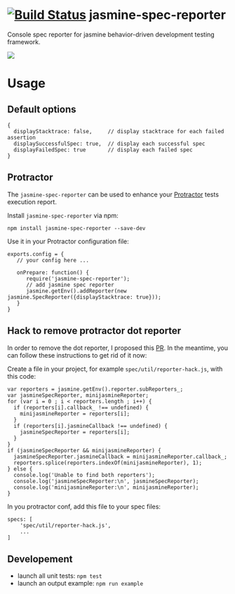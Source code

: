 [![Build Status](https://travis-ci.org/bcaudan/jasmine-spec-reporter.svg?branch=master)](https://travis-ci.org/bcaudan/jasmine-spec-reporter)
jasmine-spec-reporter
=====================

Console spec reporter for jasmine behavior-driven development testing framework.

![](https://raw.github.com/bcaudan/jasmine-spec-reporter/master/screenshot.png)

# Usage

## Default options

    {
      displayStacktrace: false,     // display stacktrace for each failed assertion
      displaySuccessfulSpec: true,  // display each successful spec
      displayFailedSpec: true       // display each failed spec
    }

## Protractor
The `jasmine-spec-reporter` can be used to enhance your [Protractor](https://github.com/angular/protractor) tests execution report.

Install `jasmine-spec-reporter` via npm:

    npm install jasmine-spec-reporter --save-dev

Use it in your Protractor configuration file:

    exports.config = {
       // your config here ...

       onPrepare: function() {
          require('jasmine-spec-reporter');
          // add jasmine spec reporter
          jasmine.getEnv().addReporter(new jasmine.SpecReporter({displayStacktrace: true}));
       }
    }

## Hack to remove protractor dot reporter

In order to remove the dot reporter, I proposed this [PR](https://github.com/juliemr/minijasminenode/pull/17).
In the meantime, you can follow these instructions to get rid of it now:

Create a file in your project, for example `spec/util/reporter-hack.js`,  with this code:

    var reporters = jasmine.getEnv().reporter.subReporters_;
    var jasmineSpecReporter, minijasmineReporter;
    for (var i = 0 ; i < reporters.length ; i++) {
      if (reporters[i].callback_ !== undefined) {
        minijasmineReporter = reporters[i];
      }
      if (reporters[i].jasmineCallback !== undefined) {
        jasmineSpecReporter = reporters[i];
      }
    }
    if (jasmineSpecReporter && minijasmineReporter) {
      jasmineSpecReporter.jasmineCallback = minijasmineReporter.callback_;
      reporters.splice(reporters.indexOf(minijasmineReporter), 1);
    } else {
      console.log('Unable to find both reporters');
      console.log('jasmineSpecReporter:\n', jasmineSpecReporter);
      console.log('minijasmineReporter:\n', minijasmineReporter);
    }

In you protractor conf, add this file to your spec files:

    specs: [
        'spec/util/reporter-hack.js',
        ...
    ]

## Developement

* launch all unit tests: `npm test`
* launch an output example: `npm run example`
